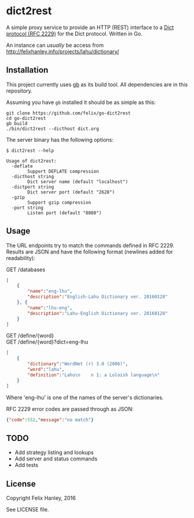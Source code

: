 # dict2rest

A simple proxy service to provide an HTTP (REST) interface to a
[Dict protocol (RFC 2229)](http://tools.ietf.org/html/rfc2229) for the Dict
protocol. Written in Go.

An instance can _usually_ be access from
http://felixhanley.info/projects/lahu/dictionary/

## Installation

This project currently uses [gb](https://getgb.io) as its build tool. All
dependencies are in this repository.

Assuming you have `gb` installed it should be as simple as this:

```shell
git clone https://github.com/felix/go-dict2rest
cd go-dict2rest
gb build
./bin/dict2rest --dicthost dict.org
```

The server binary has the following options:

```
$ dict2rest --help

Usage of dict2rest:
  -deflate
        Support DEFLATE compression
  -dicthost string
        Dict server name (default "localhost")
  -dictport string
        Dict server port (default "2628")
  -gzip
        Support gzip compression
  -port string
        Listen port (default "8080")
```

## Usage

The URL endpoints try to match the commands defined in RFC 2229. Results are
JSON and have the following format (newlines added for readability):

GET /databases

```json
[
    {
        "name":"eng-lhu",
        "description":"English-Lahu Dictionary ver. 20160128"
    }, {
        "name":"lhu-eng",
        "description":"Lahu-English Dictionary ver. 20160128"
    }
]
```

GET /define/{word}  
GET /define/{word}?dict=eng-lhu

```json
[
    {
        "dictionary":"WordNet (r) 3.0 (2006)",
        "word":"lahu",
        "definition":"Lahu\n    n 1: a Loloish language\n"
    }
]
```

Where 'eng-lhu' is one of the names of the server's dictionaries.

RFC 2229 error codes are passed through as JSON:

```json
{"code":552,"message":"no match"}
```

## TODO

- Add strategy listing and lookups
- Add server and status commands
- Add tests

## License

Copyright Felix Hanley, 2016

See LICENSE file.
